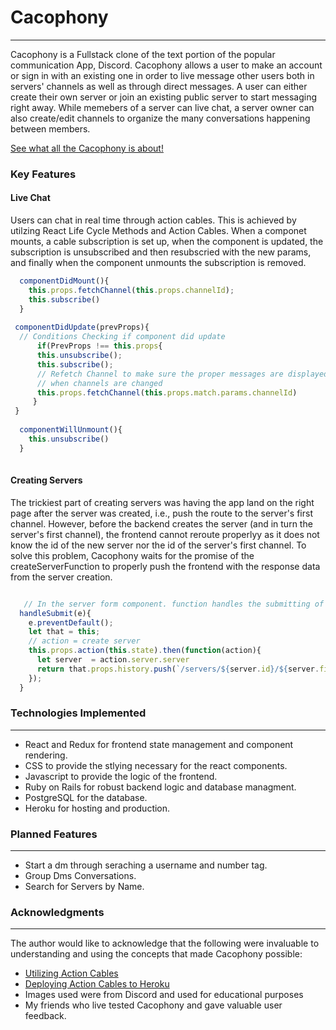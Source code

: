 # Cacophony

-----

Cacophony is a Fullstack clone of the text portion of the popular communication App, Discord. Cacophony allows a user to make an account or sign in with an existing one in order to live message other users both in servers' channels as well as through direct messages. A user can either create their own server or join an existing public server to start messaging right away. While memebers of a server can live chat, a server owner can also create/edit channels to organize the many conversations happening between members. 

[See what all the Cacophony is about!](https://cacophony-1.herokuapp.com/#/)


### Key Features

#### Live Chat

Users can chat in real time through action cables. This is achieved by utilzing React Life Cycle Methods and Action Cables. When a componet mounts, a cable subscription is set up, when the component is updated, the subscription is unsubscribed and then resubscried with the new params, and finally when the component unmounts the subscription is removed.

```JavaScript
  componentDidMount(){
    this.props.fetchChannel(this.props.channelId);
    this.subscribe()
  }
  
 componentDidUpdate(prevProps){
  // Conditions Checking if component did update
      if(PrevProps !== this.props{
      this.unsubscribe();
      this.subscribe();
      // Refetch Channel to make sure the proper messages are displayed both on refresh of the page and 
      // when channels are changed
      this.props.fetchChannel(this.props.match.params.channelId)
     }
 }
 
  componentWillUnmount(){
    this.unsubscribe()
  }
  
```

#### Creating Servers

The trickiest part of creating servers was having the app land on the right page after the server was created, i.e., push the route to the server's first channel. However, before the backend creates the server (and in turn the server's first channel), the frontend cannot reroute properlyy as it does not know the id of the new server nor the id of the server's first channel. To solve this problem, Cacophony waits for the promise of the createServerFunction to properly push the frontend with the response data from the server creation.


``` JavaScript

   // In the server form component. function handles the submitting of the form to create a server
  handleSubmit(e){
    e.preventDefault();
    let that = this;
    // action = create server
    this.props.action(this.state).then(function(action){
      let server  = action.server.server
      return that.props.history.push(`/servers/${server.id}/${server.firstChannelId}`);
    });
  }

```


### Technologies Implemented
---- 
* React and Redux for frontend state management and component rendering.
* CSS to provide the stlying necessary for the react components.
* Javascript to provide the logic of the frontend.
* Ruby on Rails for robust backend logic and database managment.
* PostgreSQL for the database.
* Heroku for hosting and production.

### Planned Features
----
* Start a dm through seraching a username and number tag.
* Group Dms Conversations.
* Search for Servers by Name.

### Acknowledgments
----
The author would like to acknowledge that the following were invaluable to understanding and using the concepts that made Cacophony possible:

* [Utilizing Action Cables](https://javascript.plainenglish.io/building-a-simple-live-chat-in-react-with-action-cable-8c2abf7a25b5)
* [Deploying Action Cables to Heroku](https://medium.com/swlh/deploying-a-rails-react-app-with-actioncable-to-heroku-cb5d42f41a2a)
* Images used were from Discord and used for educational purposes
* My friends who live tested Cacophony and gave valuable user feedback.
